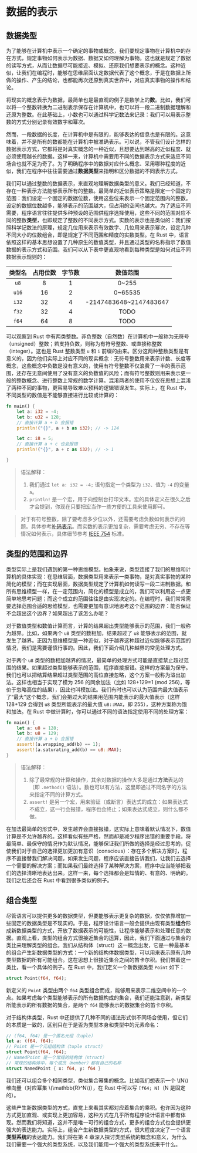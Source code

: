 # 数据的表示

## 数据类型

为了能够在计算机中表示一个确定的事物或概念，我们要规定事物在计算机中的存在方式，规定事物如何表示为数据、数据又如何理解为事物。这也就是规定了数据的读写方式，从而让数据尽可能接近、模拟、还原我们想要表示的概念。这种近似，让我们在编程时，能够在思维层面认定数据代表了这个概念，于是在数据上所做的操作、产生的结论，也都能再次还原到真实世界中，对应真实事物的操作和结论。

将现实的概念表示为数据，最简单也是最直观的例子是数学上的**数**。比如，我们可以将一个整数转换为二进制表示保存在计算机中，也可以将一段二进制数据理解和还原为整数。在此基础上，小数也可以通过科学记数法来记录：我们可以用表示整数的方式分别记录有效数字和幂次。

然而，一段数据的长度，在计算机中是有限的，能够表达的信息也是有限的。这意味着，并不是所有的数都能在计算机中被准确表示。可以说，不管我们设计怎样的数据表示方式，它都将是对真实概念的一种近似，且想要达到越高的近似程度、就必须使用越长的数据。这样一来，计算机中需要用不同的数据表示方式来适应不同场合也就不足为奇了。为了明确程序中的数据对应什么概念、采用哪种程度的近似，我们在程序中往往需要通过**数据类型**来指明和区分数据的不同表示方式。

我们可以通过整数的数据表示，来直观地理解数据类型的意义。我们已经知道，不存在一种表示方法能够表示所有的整数。最简单的近似表示策略是限定一个固定的范围：我们设定一个固定的数据位数，使用这些位来表示一个固定范围内的整数。设定的数据位数越多，能够表示的范围越大，但占用的空间也越大。为了适应不同需要，程序语言往往提供多种预设的范围供程序选择使用，这些不同的范围对应不同的整数**类型**，也即规定了整数的不同表示方式。实数的表示也是类似的：我们按照科学记数法的原理，规定几位用来表示有效数字、几位用来表示幂次，设定几种不同大小的位数组合，即是规定了不同范围和精度的实数类型。在 Rust 中，语言依照这样的基本思想设置了几种原生的数值类型，并且通过类型的名称指示了数值数据的表示方式和范围。我们可以从下表中更直观地看到每种类型是如何对应不同数据表示规则的：

| 类型名 | 占用位数 | 字节数 |        数值范围        |
| :----: | :------: | :----: | :--------------------: |
|  `u8`  |    8     |   1    |         0~255          |
| `u16`  |    16    |   2    |        0~65535         |
| `i32`  |    32    |   4    | -2147483648~2147483647 |
| `f32`  |    32    |   4    |          TODO          |
| `f64`  |    64    |   8    |          TODO          |

可以观察到 Rust 中有两类整数。非负整数（自然数）在计算机中一般称为无符号（unsigned）整数；若支持负数，则称为有符号整数、或直接称整数（integer）。这也是 Rust 整数类型 `u` 和 `i` 前缀的由来。区分这两种整数类型是有意义的，因为他们实际上对应不同的现实概念：无符号整数用来表示计数、长度等概念，这些概念中负数是没有意义的，使用有符号整数不仅浪费了一半的表示范围，还存在无意间使用了没有意义的负数值的风险；而有符号整数则用来表示更一般的整数概念、进行整数上常规的数学计算。混淆两者的使用不仅仅在思想上混淆了两种不同的事物，更容易导致难以预料的逻辑错误发生。实际上，在 Rust 中，不同类型的数值是不能够直接进行比较或计算的：

```rust
fn main() {
    let a: i32 = -4;
    let b: u32 = 128;
    // 直接计算 a + b 会报错
    println!("{}", a + b as i32); // -> 124

    let c: i8 = 5;
    // 直接计算 a + c 也会报错
    println!("{}", a + c as i32); // -> 1

}
```

> 语法解释：
> 1. 我们通过 `let a: i32 = -4;` 语句指定一个类型为 `i32`、值为 `-4` 的变量 `a`。
> 2. `println!` 是一个宏，用于向控制台打印文本。宏的具体定义在很久之后才会提到，你现在只要把宏当作一些方便的工具来使用即可。

> 对于有符号整数，除了要考虑多少位以外，还需要考虑负数如何表示的问题。具体参考[补码表示](https://zh.wikipedia.org/wiki/二補數)。而实数的表示更加复杂，需要考虑无穷、不存在等情况如何表示，具体细节参考 [IEEE 754](https://zh.wikipedia.org/wiki/IEEE_754) 标准。


## 类型的范围和边界

类型实际上是我们遇到的第一种思维模型。抽象来说，类型连接了我们的思维和计算机的具体实现：在思维层面，数据类型用来表示一类事物，是对真实事物的某种简化的模型；而在实现层面，数据类型规定了计算机如何读写一段二进制数据。和所有思维模型一样，在一定范围内，简化的模型是成立的，我们可以利用这一点更简单地思考问题；而这个成立的范围往往是由实现决定的。在编程时，我们常常需要选择范围合适的思维模型，也需要更加有意识地思考这个范围的边界：能否保证不会超出这个边界？如果超出了该怎么办呢？

对于数值类型和数值计算而言，计算的结果超出类型能够表示的范围，我们一般称为越界。比如，如果两个 `u8` 类型的数相加，结果超过了 `u8` 能够表示的范围，就发生了越界。正因为思维模型是一种近似，对于越界这种超过近似能够表示范围的情况，我们是需要谨慎行事的。因此，我们下面介绍几种越界的常见处理方式。

对于两个 `u8` 类型的数相加越界的情况，最简单的处理方式可能是直接禁止超过范围的结果。如果超过类型能够表示的范围，程序直接报错。这样的方案最为保守。我们也可以把结算结果超过类型范围的高位直接忽略，这个方案一般称为溢出加法。这样也相当于实现了模为 256 的同余加法（比如 128+129=1 (mod 256)，等价于忽略高位的结果），因此也叫模加法。我们有时也可以认为范围内最大值表示了“最大”这个概念，我们会把过大的结果用范围内能表示的最大值表示（这样 128+129 会得到 `u8` 类型所能表示的最大值 `u8::MAX`，即 255），这种方案称为饱和加法。在 Rust 中做计算时，你可以通过不同的语法指定使用不同的处理方案：

```rust
fn main() {
    let a: u8 = 128;
    let b: u8 = 129;
    // 直接计算 a + b 会报错
    assert!(a.wrapping_add(b) == 1);
    assert!(a.saturating_add(b) == u8::MAX);
}
```

> 语法解释：
>
> 1. 除了最常规的计算和操作，其余对数据的操作大多是通过**方法**表达的（即 `.method()` 语法）。数也可以有方法，这里即通过不同名字的方法来指定不同的计算方式。
> 2. `assert!` 是另一个宏，用来验证（或断言）表达式的成立：如果表达式不成立，这一行会报错，程序也会终止；如果表达式成立，则什么都不做。

在加法最简单的形式中，发生越界会直接报错，这实际上意味着默认情况下，数值计算是不允许越界的。这样看似有些严格，然而却是减少程序出错的重要手段。将最简单、最保守的情况作为默认情况，能够保证我们所做的选择是经过思考的，促使我们对于自己的选择更加更加有意识（conscious）：存在多个解决方案时，程序不直接替我们解决问题，如果发生问题，程序应该直接告诉我们，让我们去选择一个需要的解决方案；而如果我们最终选择了某种解决方案，程序中应当能够把我们的选择清晰地表达出来。这样一来，每个选择都会是知情的、有意的、明确的。我们之后还会在 Rust 中看到很多类似的例子。

## 组合类型

尽管语言可以提供更多的数据类型，但要能够表示更复杂的数据，仅仅依靠增加一些固定的数据类型是不现实的。于是，程序设计语言一般会提供由现有类型**组合**形成新数据类型的方式，开放了数据表示的可能性，让程序能够表示和处理任意的数据。直观上看，类型的组合方式很接近集合的运算，因此，我们下面通过与集合的类比来理解类型的组合。我们从结构体（struct）这一概念出发，它是一种最基本的组合产生新数据类型的方式：一个新的结构体数据类型，可以用来表示原有几种类型数据的所有可能组合。这在思想上很接近集合之间的笛卡尔积。我们带着这一类比，看一个具体的例子。在 Rust 中，我们定义一个新数据类型 `Point` 如下：

```rust
struct Point(f64, f64);
```

新定义的 `Point` 类型由两个 `f64` 类型组合而成，能够用来表示二维空间中的一个点。如果考虑每个类型能够表示的所有数据构成的集合，我们还能注意到，新类型所能表示的所有数据的集合，是两个 `f64` 能够表示的数据集合的笛卡尔积。

对于结构体类型，Rust 中还提供了几种不同的语法形式供不同场合使用，但它们的本质是一致的，区别只在于是否为类型本身和类型中的元素命名：

```rust
// (f64, f64) 是一个匿名元组（tuple）
let a: (f64, f64);
// Point 是一个元组结构体（tuple struct）
struct Point(f64, f64);
// NamedPoint 是一个常规的结构体（struct）
// 常规的结构体中，每个成员（member）都有自己的名称
struct NamedPoint { x: f64, y: f64 }
```

我们还可以组合多个相同类型，类似集合幂集的概念。比如我们想表示一个 \\(N\\) 维向量（对应幂集 \\(\mathbb{R}^N\\)），在 Rust 中可以写 `[f64; N]`（N 是固定的）。

这些产生新数据类型的方式，直觉上来看其实都对应着集合的乘积。也许因为这种方式更加直观、或实现上更加容易，这种方式在几乎所有程序设计语言中都有体现。然而我们将知道，这并不是唯一可行的组合方式，更多的组合方式也会提供更强大的表达能力。实际上，组合产生新数据类型的方式，很大程度决定了一个语言**类型系统**的表达能力。我们将在第 4 章深入探讨类型系统的概念和意义，为什么我们需要一个强大的类型系统，以及我们能用一个强大的类型系统来干什么。
